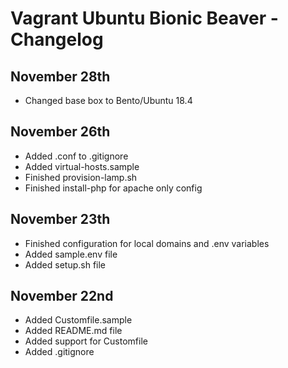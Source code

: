 # Vagrant Ubuntu Bionic Beaver - Changelog

## November 28th 

- Changed base box to Bento/Ubuntu 18.4


## November 26th

- Added .conf to .gitignore
- Added virtual-hosts.sample
- Finished provision-lamp.sh
- Finished install-php for apache only config


## November 23th

- Finished configuration for local domains and .env variables
- Added sample.env file
- Added setup.sh file


## November 22nd

- Added Customfile.sample
- Added README.md file
- Added support for Customfile
- Added .gitignore
